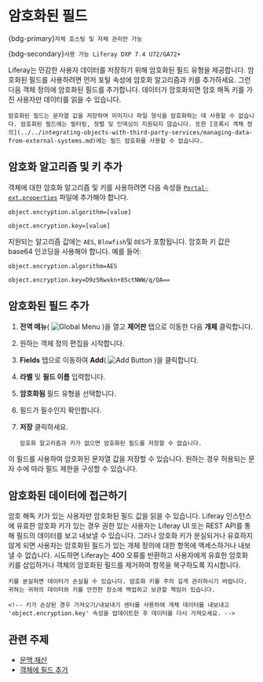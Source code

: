 # 암호화된 필드

{bdg-primary}`자체 호스팅 및 자체 관리만 가능`

{bdg-secondary}`사용 가능 Liferay DXP 7.4 U72/GA72+`

Liferay는 민감한 사용자 데이터를 저장하기 위해 암호화된 필드 유형을 제공합니다. 암호화된 필드를 사용하려면 먼저 포털 속성에 암호화 알고리즘과 키를 추가하세요. 그런 다음 객체 정의에 암호화된 필드를 추가합니다. 데이터가 암호화되면 암호 해독 키를 가진 사용자만 데이터를 읽을 수 있습니다.

```{important}
암호화된 필드는 문자열 값을 저장하며 이미지나 파일 형식을 암호화하는 데 사용할 수 없습니다. 암호화된 필드에는 필터링, 정렬 및 인덱싱이 지원되지 않습니다. 또한 [프록시 객체 정의](../../integrating-objects-with-third-party-services/managing-data-from-external-systems.md)에는 필드 암호화를 사용할 수 없습니다.
```

## 암호화 알고리즘 및 키 추가

객체에 대한 암호화 알고리즘 및 키를 사용하려면 다음 속성을 [`Portal-ext.properties`](../../../../installation-and-upgrades/reference/portal-properties.md) 파일에 추가해야 합니다.

```properties
object.encryption.algorithm=[value]

object.encryption.key=[value]
```

지원되는 알고리즘 값에는 `AES`, `Blowfish`및 `DES`가 포함됩니다. 암호화 키 값은 base64 인코딩을 사용해야 합니다. 예를 들어:

```properties
object.encryption.algorithm=AES

object.encryption.key=D9z5Rwxkn+8SctNWW/q/OA==
```

## 암호화된 필드 추가

1. **전역 메뉴**( ![Global Menu](../../../../images/icon-applications-menu.png) )을 열고 **제어판** 탭으로 이동한 다음 **개체** 클릭합니다.

1. 원하는 객체 정의 편집을 시작합니다.

1. **Fields** 탭으로 이동하여 **Add**( ![Add Button](../../../../images/icon-add.png) )을 클릭합니다.

1. **라벨** 및 **필드 이름** 입력합니다.

1. **암호화됨** 필드 유형을 선택합니다.

1. 필드가 필수인지 확인합니다.

1. **저장** 클릭하세요.

   ```{note}
   암호화 알고리즘과 키가 없으면 암호화된 필드를 저장할 수 없습니다.
   ```

이 필드를 사용하여 암호화된 문자열 값을 저장할 수 있습니다. 원하는 경우 허용되는 문자 수에 따라 필드 제한을 구성할 수 있습니다.

## 암호화된 데이터에 접근하기

암호 해독 키가 있는 사용자만 암호화된 필드 값을 읽을 수 있습니다. Liferay 인스턴스에 유효한 암호화 키가 있는 경우 권한 있는 사용자는 Liferay UI 또는 REST API를 통해 필드의 데이터를 보고 내보낼 수 있습니다. 그러나 암호화 키가 분실되거나 유효하지 않게 되면 사용자는 암호화된 필드가 있는 개체 정의에 대한 항목에 액세스하거나 내보낼 수 없습니다. 시도하면 Liferay는 400 오류를 반환하고 사용자에게 유효한 암호화 키를 삽입하거나 객체의 암호화된 필드를 제거하여 항목을 복구하도록 지시합니다.

```{important}
키를 분실하면 데이터가 손실될 수 있습니다. 암호화 키를 주의 깊게 관리하시기 바랍니다. 귀하는 귀하의 데이터와 키를 안전한 장소에 백업하고 보관할 책임이 있습니다.

<!-- 키가 손상된 경우 가져오기/내보내기 센터를 사용하여 개체 데이터를 내보내고 'object.encryption.key' 속성을 업데이트한 후 데이터를 다시 가져오세요. -->
```

## 관련 주제

* [문맥 재산](../../../../installation-and-upgrades/reference/portal-properties.md)
* [객체에 필드 추가](./adding-fields-to-objects.md)
